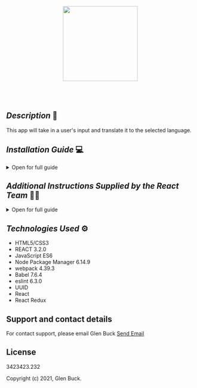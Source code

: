 <div align="center">
<img src="https://github.com/glenbuck503.png" width="200px" height="auto" >
</div>
<br>
<br>
<br>


## _Description_ 📃
This app will take in a user's input and translate it to the selected language.

## _Installation Guide_ 💻 

<details>
<summary>Open for full guide</summary>

### _Cloning and Initial Setup_

> Repository: https://github.com/glenbuck503/That-Being-Said
1. In your terminal of choice or [GitHub's Desktop Application](https://desktop.github.com/), clone the above repository from Github. For further explanation on how to clone this repository, please visit [GitHub's Documentation](https://docs.github.com/en/github/using-git/which-remote-url-should-i-use).
2. Ensure you are running node package manager (npm) by typing "npm -v" in your terminal. You should receive a version number back (such as 6.14.9). If NPM is not installed, visit [Node's website](https://nodejs.org/en/download/) and follow the installer's steps based on your OS.
3. Once you verify you are running npm, navigate in your terminal to ThatBeingSaid directory. One there, run "npm install" in your terminal. 
4. You can open the code in a code editor. [VS Code is recommended](https://code.visualstudio.com/)

</details>

## _Additional Instructions Supplied by the React Team_  👩‍💼

<details>
<summary>Open for full guide</summary>

This project was bootstrapped with [Create React App](https://github.com/facebook/create-react-app).

## Available Scripts

In the project directory, you can run:

### `npm start`

Runs the app in the development mode.
Open [http://localhost:3000](http://localhost:3000) to view it in the browser.

The page will reload if you make edits.
You will also see any lint errors in the console.

### `npm test`

Launches the test runner in the interactive watch mode.\
See the section about [running tests](https://facebook.github.io/create-react-app/docs/running-tests) for more information.

### `npm run build`

Builds the app for production to the `build` folder.\
It correctly bundles React in production mode and optimizes the build for the best performance.

The build is minified and the filenames include the hashes.\
Your app is ready to be deployed!

See the section about [deployment](https://facebook.github.io/create-react-app/docs/deployment) for more information.

### `npm run eject`

**Note: this is a one-way operation. Once you `eject`, you can’t go back!**

If you aren’t satisfied with the build tool and configuration choices, you can `eject` at any time. This command will remove the single build dependency from your project.

Instead, it will copy all the configuration files and the transitive dependencies (webpack, Babel, ESLint, etc) right into your project so you have full control over them. All of the commands except `eject` will still work, but they will point to the copied scripts so you can tweak them. At this point you’re on your own.

You don’t have to ever use `eject`. The curated feature set is suitable for small and middle deployments, and you shouldn’t feel obligated to use this feature. However we understand that this tool wouldn’t be useful if you couldn’t customize it when you are ready for it.

## Learn More

You can learn more in the [Create React App documentation](https://facebook.github.io/create-react-app/docs/getting-started).

To learn React, check out the [React documentation](https://reactjs.org/).

### Code Splitting

This section has moved here: [https://facebook.github.io/create-react-app/docs/code-splitting](https://facebook.github.io/create-react-app/docs/code-splitting)

### Analyzing the Bundle Size

This section has moved here: [https://facebook.github.io/create-react-app/docs/analyzing-the-bundle-size](https://facebook.github.io/create-react-app/docs/analyzing-the-bundle-size)

### Making a Progressive Web App

This section has moved here: [https://facebook.github.io/create-react-app/docs/making-a-progressive-web-app](https://facebook.github.io/create-react-app/docs/making-a-progressive-web-app)

### Advanced Configuration

This section has moved here: [https://facebook.github.io/create-react-app/docs/advanced-configuration](https://facebook.github.io/create-react-app/docs/advanced-configuration)

### Deployment

This section has moved here: [https://facebook.github.io/create-react-app/docs/deployment](https://facebook.github.io/create-react-app/docs/deployment)

### `npm run build` fails to minify

This section has moved here: [https://facebook.github.io/create-react-app/docs/troubleshooting#npm-run-build-fails-to-minify](https://facebook.github.io/create-react-app/docs/troubleshooting#npm-run-build-fails-to-minify)

</details>


## _Technologies Used_ ⚙

* HTML5/CSS3
* REACT 3.2.0
* JavaScript ES6
* Node Package Manager 6.14.9
* webpack 4.39.3
* Babel 7.6.4
* eslint 6.3.0
* UUID
* React
* React Redux


## Support and contact details

For contact support, please email Glen Buck <a href = "mailto: glenbuck@gamil.com">Send Email</a>

## License

3423423.232

Copyright (c) 2021, Glen Buck.



